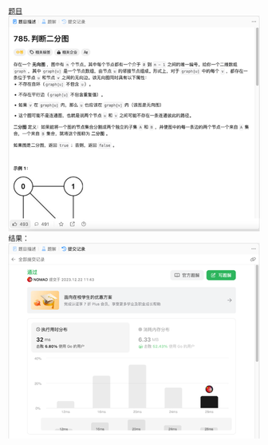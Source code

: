 [题目](https://leetcode.cn/problems/is-graph-bipartite/description/)
![pic](img.png)
结果：
![pic](result.png)